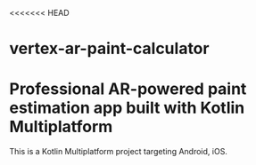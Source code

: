 <<<<<<< HEAD
# vertex-ar-paint-calculator
Professional AR-powered paint estimation app built with Kotlin Multiplatform
=======
This is a Kotlin Multiplatform project targeting Android, iOS.

